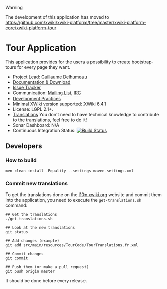 > [!WARNING]  
> The development of this application has moved to https://github.com/xwiki/xwiki-platform/tree/master/xwiki-platform-core/xwiki-platform-tour

# Tour Application
This application provides for the users a possibility to create bootstrap-tours for every page they want.

* Project Lead: [Guillaume Delhumeau](http://www.xwiki.org/xwiki/bin/view/XWiki/gdelhumeau)
* [Documentation & Download](http://extensions.xwiki.org/xwiki/bin/view/Extension/Tour+Application)
* [Issue Tracker](http://jira.xwiki.org/browse/TOUR)
* Communication: [Mailing List](http://dev.xwiki.org/xwiki/bin/view/Community/MailingLists>), [IRC]( http://dev.xwiki.org/xwiki/bin/view/Community/IRC)
* [Development Practices](http://dev.xwiki.org)
*  Minimal XWiki version supported: XWiki 6.4.1
* License: LGPL 2.1+.
* [Translations](http://l10n.xwiki.org/xwiki/bin/view/Contrib/TourApplication) You don't need to have technical knowledge to contribute to the translations, feel free to do it!
* Sonar Dashboard: N/A
* Continuous Integration Status: [![Build Status](http://ci.xwiki.org/buildStatus/icon?job=Contrib%20-%20Tour%20Application)](http://ci.xwiki.org/job/Contrib%20-%20Tour%20Application/)

## Developers

### How to build
```
mvn clean install -Pquality --settings maven-settings.xml
```

### Commit new translations
To get the translations done on the [l10n.xwiki.org](http://l10n.xwiki.org/xwiki/bin/view/Contrib/TourApplication) website and commit them into the application, you need to execute the `get-translations.sh` command:

```
## Get the translations
./get-translations.sh

## Look at the new translations
git status

## Add changes (example)
git add src/main/resources/TourCode/TourTranslations.fr.xml

## Commit changes
git commit

## Push them (or make a pull request)
git push origin master
```

It should be done before every release.
